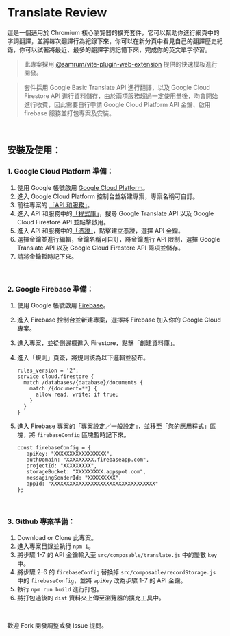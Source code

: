 # Translate Review

這是一個適用於 Chromium 核心瀏覽器的擴充套件，它可以幫助你進行網頁中的字詞翻譯，並將每次翻譯行為紀錄下來，你可以在新分頁中看見自己的翻譯歷史紀錄，你可以試著將最近、最多的翻譯字詞記憶下來，完成你的英文單字學習。

> 此專案採用 [@samrum/vite-plugin-web-extension](https://github.com/samrum/vite-plugin-web-extension) 提供的快速模板進行開發。

> 套件採用 Google Basic Translate API 進行翻譯，以及 Google Cloud Firestore API 進行資料儲存，由於兩項服務超過一定使用量後，均會開始進行收費，因此需要自行申請 Google Cloud Platform API 金鑰、啟用 firebase 服務並打包專案及安裝。

<br />

## 安裝及使用：

### 1. Google Cloud Platform 準備：

1. 使用 Google 帳號啟用 [Google Cloud Platform](https://cloud.google.com/)。
2. 進入 Google Cloud Platform 控制台並新建專案，專案名稱可自訂。
3. 前往專案的 [「API 和服務」](https://console.cloud.google.com/apis/dashboard)。
4. 進入 API 和服務中的[「程式庫」](https://console.cloud.google.com/apis/library)，搜尋 Google Translate API 以及 Google Cloud Firestore API 並點擊啟用。
5. 進入 API 和服務中的[「憑證」](https://console.cloud.google.com/apis/credentials)，點擊建立憑證，選擇 API 金鑰。
6. 選擇金鑰並進行編輯，金鑰名稱可自訂，將金鑰進行 API 限制，選擇 Google Translate API 以及 Google Cloud Firestore API 兩項並儲存。
7. 請將金鑰暫時記下來。

<br />

### 2. Google Firebase 準備：

1. 使用 Google 帳號啟用 [Firebase](https://firebase.google.com/)。
2. 進入 Firebase 控制台並新建專案，選擇將 Firebase 加入你的 Google Cloud 專案。
3. 進入專案，並從側邊欄進入 Firestore，點擊「創建資料庫」。
4. 進入「規則」頁簽，將規則該為以下邏輯並發布。

   ```
   rules_version = '2';
   service cloud.firestore {
     match /databases/{database}/documents {
       match /{document=**} {
         allow read, write: if true;
       }
     }
   }
   ```

5. 進入 Firebase 專案的「專案設定／一般設定」，並移至「您的應用程式」區塊，將 `firebaseConfig` 區塊暫時記下來。
   ```
   const firebaseConfig = {
      apiKey: "XXXXXXXXXXXXXXXXX",
      authDomain: "XXXXXXXXX.firebaseapp.com",
      projectId: "XXXXXXXXX",
      storageBucket: "XXXXXXXXX.appspot.com",
      messagingSenderId: "XXXXXXXXX",
      appId: "XXXXXXXXXXXXXXXXXXXXXXXXXXXXXXXXXX"
   };
   ```

<br />

### 3. Github 專案準備：

1.  Download or Clone 此專案。
2.  進入專案目錄並執行 `npm i`。
3.  將步驟 1-7 的 API 金鑰輸入至 `src/composable/translate.js` 中的變數 `key` 中。
4.  將步驟 2-6 的 `firebaseConfig` 替換掉 `src/composable/recordStorage.js` 中的 `firebaseConfig`，並將 `apiKey` 改為步驟 1-7 的 API 金鑰。
5.  執行 `npm run build` 進行打包。
6.  將打包過後的 `dist` 資料夾上傳至瀏覽器的擴充工具中。

<br />

歡迎 Fork 開發調整或發 Issue 提問。
